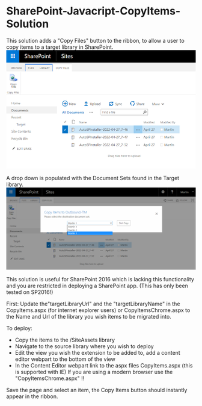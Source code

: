 # SharePoint-Javacript-CopyItems-Solution
This solution adds a "Copy Files" button to the ribbon, to allow a user to copy items to a target library in SharePoint.
![Example](https://raw.githubusercontent.com/martinpyman/SharePoint-Javacript-CopyItems-Solution/master/screen1.png)

A drop down is populated with the Document Sets found in the Target library.
![Drop down](https://raw.githubusercontent.com/martinpyman/SharePoint-Javacript-CopyItems-Solution/master/screen2.png)

This solution is useful for SharePoint 2016 which is lacking this functionality and you are restricted in deploying a SharePoint app.
(This has only been tested on SP2016!)

First:
Update the"targetLibraryUrl" and the "targetLibraryName" in the CopyItems.aspx (for internet explorer users) or CopyItemsChrome.aspx to the Name and Url of the library you wish items to be migrated into. 

To deploy:
- Copy the items to the /SiteAssets library
- Navigate to the source library where you wish to deploy
- Edit the view you wish the extension to be added to, add a content editor webpart to the bottom of the view
- In the Content Editor webpart link to the aspx files CopyItems.aspx (this is supported with IE)
If you are using a modern browser use the "CopyItemsChrome.aspx"  !! 

Save the page and select an item, the Copy Items button should instantly appear in the ribbon.

